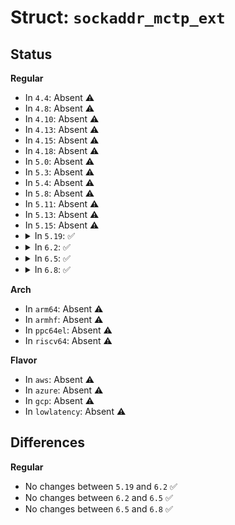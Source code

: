 # Struct: <code>sockaddr_mctp_ext</code>

## Status
<b>Regular</b>
<ul>
<li>
In <code>4.4</code>: Absent ⚠️
</li>
<li>
In <code>4.8</code>: Absent ⚠️
</li>
<li>
In <code>4.10</code>: Absent ⚠️
</li>
<li>
In <code>4.13</code>: Absent ⚠️
</li>
<li>
In <code>4.15</code>: Absent ⚠️
</li>
<li>
In <code>4.18</code>: Absent ⚠️
</li>
<li>
In <code>5.0</code>: Absent ⚠️
</li>
<li>
In <code>5.3</code>: Absent ⚠️
</li>
<li>
In <code>5.4</code>: Absent ⚠️
</li>
<li>
In <code>5.8</code>: Absent ⚠️
</li>
<li>
In <code>5.11</code>: Absent ⚠️
</li>
<li>
In <code>5.13</code>: Absent ⚠️
</li>
<li>
In <code>5.15</code>: Absent ⚠️
</li>
<li>
<details>
<summary>In <code>5.19</code>: ✅</summary>

```c
struct sockaddr_mctp_ext {
    struct sockaddr_mctp smctp_base;
    int smctp_ifindex;
    __u8 smctp_halen;
    __u8 __smctp_pad0[3];
    __u8 smctp_haddr[32];
};
```
</details>
</li>
<li>
<details>
<summary>In <code>6.2</code>: ✅</summary>

```c
struct sockaddr_mctp_ext {
    struct sockaddr_mctp smctp_base;
    int smctp_ifindex;
    __u8 smctp_halen;
    __u8 __smctp_pad0[3];
    __u8 smctp_haddr[32];
};
```
</details>
</li>
<li>
<details>
<summary>In <code>6.5</code>: ✅</summary>

```c
struct sockaddr_mctp_ext {
    struct sockaddr_mctp smctp_base;
    int smctp_ifindex;
    __u8 smctp_halen;
    __u8 __smctp_pad0[3];
    __u8 smctp_haddr[32];
};
```
</details>
</li>
<li>
<details>
<summary>In <code>6.8</code>: ✅</summary>

```c
struct sockaddr_mctp_ext {
    struct sockaddr_mctp smctp_base;
    int smctp_ifindex;
    __u8 smctp_halen;
    __u8 __smctp_pad0[3];
    __u8 smctp_haddr[32];
};
```
</details>
</li>
</ul>
<b>Arch</b>
<ul>
<li>
In <code>arm64</code>: Absent ⚠️
</li>
<li>
In <code>armhf</code>: Absent ⚠️
</li>
<li>
In <code>ppc64el</code>: Absent ⚠️
</li>
<li>
In <code>riscv64</code>: Absent ⚠️
</li>
</ul>
<b>Flavor</b>
<ul>
<li>
In <code>aws</code>: Absent ⚠️
</li>
<li>
In <code>azure</code>: Absent ⚠️
</li>
<li>
In <code>gcp</code>: Absent ⚠️
</li>
<li>
In <code>lowlatency</code>: Absent ⚠️
</li>
</ul>

## Differences
<b>Regular</b>
<ul>
<li>
No changes between <code>5.19</code> and <code>6.2</code> ✅
</li>
<li>
No changes between <code>6.2</code> and <code>6.5</code> ✅
</li>
<li>
No changes between <code>6.5</code> and <code>6.8</code> ✅
</li>
</ul>
